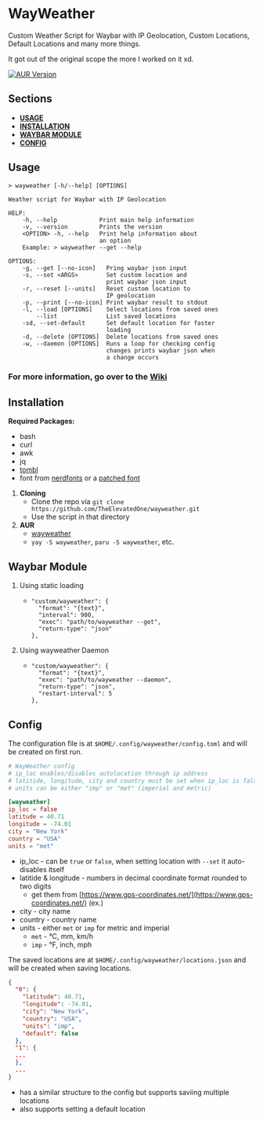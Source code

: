 # WayWeather

Custom Weather Script for Waybar with IP Geolocation,
Custom Locations, Default Locations and many more things.

It got out of the original scope the more I worked on it xd.

[![AUR Version](https://img.shields.io/aur/version/wayweather?style=for-the-badge&logo=archlinux)](https://aur.archlinux.org/packages/wayweather)

## Sections

- [**USAGE**](#usage)
- [**INSTALLATION**](#installation)
- [**WAYBAR MODULE**](#waybar-module)
- [**CONFIG**](#config)

## Usage

```
> wayweather [-h/--help] [OPTIONS]

Weather script for Waybar with IP Geolocation

HELP:
    -h, --help            Print main help information
    -v, --version         Prints the version
    <OPTION> -h, --help   Print help information about
                          an option
    Example: > wayweather --get --help

OPTIONS:
    -g, --get [--no-icon]   Pring waybar json input
    -s, --set <ARGS>        Set custom location and
                            print waybar json input
    -r, --reset [--units]   Reset custom location to
                            IP geolocation
    -p, --print [--no-icon] Print waybar result to stdout
    -l, --load [OPTIONS]    Select locations from saved ones
        --list              List saved locations
    -sd, --set-default      Set default location for faster
                            loading
    -d, --delete [OPTIONS]  Delete locations from saved ones
    -w, --daemon [OPTIONS]  Runs a loop for checking config
                            changes prints waybar json when
                            a change occurs
```

### For more information, go over to the [Wiki](https://github.com/TheElevatedOne/wayweather/wiki)

## Installation

**Required Packages:**

- bash
- curl
- awk
- jq
- [tombl](https://github.com/snyball/tombl)
- font from [nerdfonts](https://www.nerdfonts.com/font-downloads) or a [patched font](https://github.com/ryanoasis/nerd-fonts?tab=readme-ov-file#font-patcher)

1. **Cloning**
    - Clone the repo via `git clone https://github.com/TheElevatedOne/wayweather.git`
    - Use the script in that directory
2. **AUR**
    - [wayweather](https://aur.archlinux.org/packages/wayweather)
    - `yay -S wayweather`, `paru -S wayweather`, etc.

## Waybar Module

1. Using static loading

    - ```jsonc
      "custom/wayweather": {
        "format": "{text}",
        "interval": 900,
        "exec": "path/to/wayweather --get",
        "return-type": "json"
      },
      ```

2. Using wayweather Daemon

    - ```jsonc
      "custom/wayweather": {
        "format": "{text}",
        "exec": "path/to/wayweather --daemon",
        "return-type": "json",
        "restart-interval": 5
      },
      ```

## Config

The configuration file is at `$HOME/.config/wayweather/config.toml`
and will be created on first run.

```toml
# WayWeather config
# ip_loc enables/disables autolocation through ip address
# latitide, longitude, city and country must be set when ip_loc is false
# units can be either "imp" or "met" (imperial and metric)

[wayweather]
ip_loc = false
latitude = 40.71
longitude = -74.01
city = "New York"
country = "USA"
units = "met"

```

- ip_loc - can be `true` or `false`, when setting location with `--set` it auto-disables itself
- latitide & longitude - numbers in decimal coordinate format rounded to two digits
  - get them from [https://www.gps-coordinates.net/](https://www.gps-coordinates.net/) (ex.)
- city - city name
- country - country name
- units - either `met` or `imp` for metric and imperial
  - `met` - °C, mm, km/h
  - `imp` - °F, inch, mph

The saved locations are at `$HOME/.config/wayweather/locations.json`
and will be created when saving locations.

```json
{
  "0": {
    "latitude": 40.71,
    "longitude": -74.01,
    "city": "New York",
    "country": "USA",
    "units": "imp",
    "default": false
  },
  "1": {
  ...
  },
  ...
}
```

- has a similar structure to the config but supports saviing multiple locations
- also supports setting a default location
